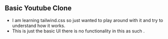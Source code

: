 ## Basic Youtube Clone 

- I am learning tailwind.css so just wanted to play around with it and try to understand how it works.
- This is just the basic UI there is no functionality in this as such .
